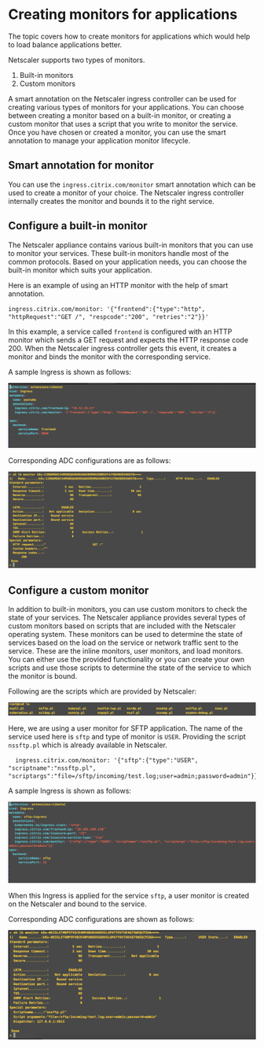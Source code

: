 # Creating monitors for applications

The topic covers how to create monitors for applications which would help to load balance applications better.

Netscaler supports two types of monitors.

1. Built-in monitors
2. Custom monitors

A smart annotation on the Netscaler ingress controller can be used for creating various types of monitors for your applications. You can choose between creating a monitor based on a built-in monitor, or creating a custom monitor that uses a script that you write to monitor the service. Once you have chosen or created a monitor, you can use the smart annotation to manage your application monitor lifecycle.

## Smart annotation for monitor

You can use the  ```ingress.citrix.com/monitor```  smart annotation which can be used to create a monitor of your choice. The Netscaler ingress controller internally creates the monitor and bounds it to the right service.

## Configure a built-in monitor
  
The Netscaler appliance contains various built-in monitors that you can use to monitor your services. These built-in monitors handle most of the common protocols. Based on your application needs, you can choose the built-in monitor which suits your application.

Here is an example of using an HTTP monitor with the help of smart annotation.

```
ingress.citrix.com/monitor: '{"frontend":{"type":"http", "httpRequest":"GET /", "respcode":"200", "retries":"2"}}'
```

In this example, a service called ```frontend``` is configured with an HTTP monitor which sends a GET request and expects the HTTP response code 200. When the Netscaler ingress controller gets this event, it creates a monitor and binds the monitor with the corresponding service.

  A sample Ingress is shown as follows:

  ![HttpInline](../media/Http.png)

  Corresponding ADC configurations are as follows:

  ![HttpInlineADC](../media/HttpOutput.png)

## Configure a custom monitor

In addition to built-in monitors, you can use custom monitors to check the state of your services. The Netscaler appliance provides several types of custom monitors based on scripts that are included with the Netscaler operating system. These monitors can be used to determine the state of services based on the load on the service or network traffic sent to the service. These are the inline monitors, user monitors, and load monitors. You can either use the provided functionality or you can create your own scripts and use those scripts to determine the state of the service to which the monitor is bound.

Following are the scripts which are provided by Netscaler:

  ![CustomMonitor](../media/CustomMonitor.png)

  Here, we are using a user monitor for SFTP application. The name of the service used here is `sftp` and type of monitor is `USER`. Providing the script ```nssftp.pl``` which is already available in Netscaler.

  ```
    ingress.citrix.com/monitor: '{"sftp":{"type":"USER", "scriptname":"nssftp.pl", "scriptargs":"file=/sftp/incoming/test.log;user=admin;password=admin"}}'
  ```  

  A sample Ingress is shown as follows:

  ![MonitorIngress](../media/Monitor_ingress.png)
  
  When this Ingress is applied for the service `sftp`, a user monitor is created on the Netscaler and bound to the service.  
 
  Corresponding ADC configurations are shown as follows:

  ![MonitorConfig](../media/MonitorOutput.png)
